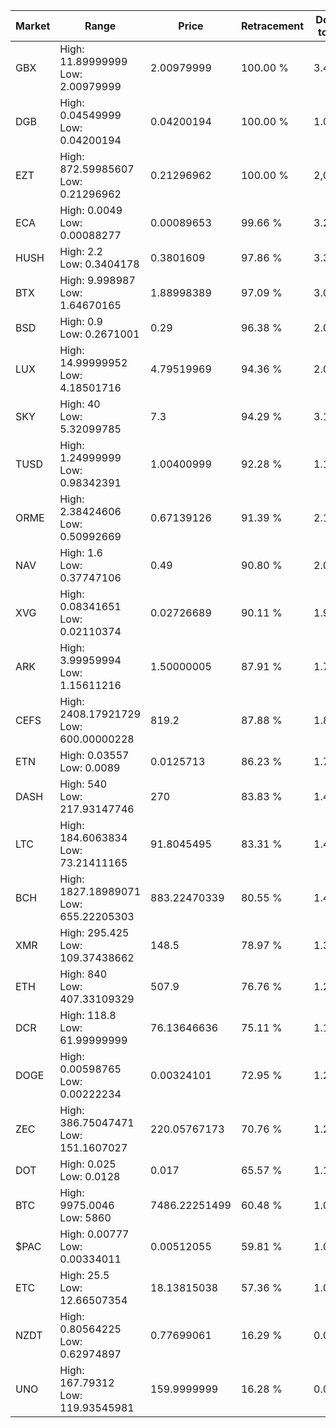 | Market | Range | Price| Retracement | Doubles to 50% |
| --- | --- | --- | --- | --- |
| GBX | High: 11.89999999<br />Low: 2.00979999 | 2.00979999 | 100.00 % | 3.46 |
| DGB | High: 0.04549999<br />Low: 0.04200194 | 0.04200194 | 100.00 % | 1.04 |
| EZT | High: 872.59985607<br />Low: 0.21296962 | 0.21296962 | 100.00 % | 2,049.15 |
| ECA | High: 0.0049<br />Low: 0.00088277 | 0.00089653 | 99.66 % | 3.23 |
| HUSH | High: 2.2<br />Low: 0.3404178 | 0.3801609 | 97.86 % | 3.34 |
| BTX | High: 9.998987<br />Low: 1.64670165 | 1.88998389 | 97.09 % | 3.08 |
| BSD | High: 0.9<br />Low: 0.2671001 | 0.29 | 96.38 % | 2.01 |
| LUX | High: 14.99999952<br />Low: 4.18501716 | 4.79519969 | 94.36 % | 2.00 |
| SKY | High: 40<br />Low: 5.32099785 | 7.3 | 94.29 % | 3.10 |
| TUSD | High: 1.24999999<br />Low: 0.98342391 | 1.00400999 | 92.28 % | 1.11 |
| ORME | High: 2.38424606<br />Low: 0.50992669 | 0.67139126 | 91.39 % | 2.16 |
| NAV | High: 1.6<br />Low: 0.37747106 | 0.49 | 90.80 % | 2.02 |
| XVG | High: 0.08341651<br />Low: 0.02110374 | 0.02726689 | 90.11 % | 1.92 |
| ARK | High: 3.99959994<br />Low: 1.15611216 | 1.50000005 | 87.91 % | 1.72 |
| CEFS | High: 2408.17921729<br />Low: 600.00000228 | 819.2 | 87.88 % | 1.84 |
| ETN | High: 0.03557<br />Low: 0.0089 | 0.0125713 | 86.23 % | 1.77 |
| DASH | High: 540<br />Low: 217.93147746 | 270 | 83.83 % | 1.40 |
| LTC | High: 184.6063834<br />Low: 73.21411165 | 91.8045495 | 83.31 % | 1.40 |
| BCH | High: 1827.18989071<br />Low: 655.22205303 | 883.22470339 | 80.55 % | 1.41 |
| XMR | High: 295.425<br />Low: 109.37438662 | 148.5 | 78.97 % | 1.36 |
| ETH | High: 840<br />Low: 407.33109329 | 507.9 | 76.76 % | 1.23 |
| DCR | High: 118.8<br />Low: 61.99999999 | 76.13646636 | 75.11 % | 1.19 |
| DOGE | High: 0.00598765<br />Low: 0.00222234 | 0.00324101 | 72.95 % | 1.27 |
| ZEC | High: 386.75047471<br />Low: 151.1607027 | 220.05767173 | 70.76 % | 1.22 |
| DOT | High: 0.025<br />Low: 0.0128 | 0.017 | 65.57 % | 1.11 |
| BTC | High: 9975.0046<br />Low: 5860 | 7486.22251499 | 60.48 % | 1.06 |
| $PAC | High: 0.00777<br />Low: 0.00334011 | 0.00512055 | 59.81 % | 1.08 |
| ETC | High: 25.5<br />Low: 12.66507354 | 18.13815038 | 57.36 % | 1.05 |
| NZDT | High: 0.80564225<br />Low: 0.62974897 | 0.77699061 | 16.29 % | 0.00 |
| UNO | High: 167.79312<br />Low: 119.93545981 | 159.9999999 | 16.28 % | 0.00 |
